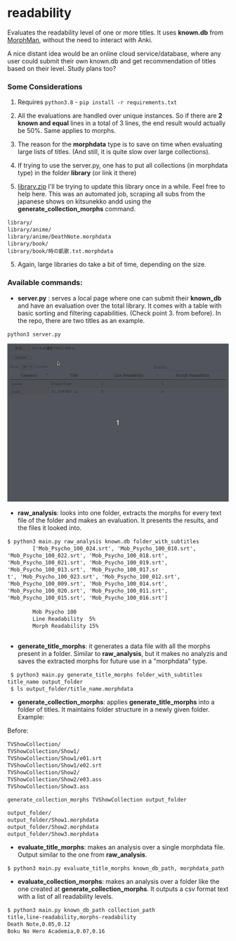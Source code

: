 # readability

Evaluates the readability level of one or more titles. It uses **known.db** from [MorphMan](https://github.com/kaegi/MorphMan), without the need to interact with Anki.

A nice distant idea would be an online cloud service/database, where any user could submit their own known.db and get recommendation of titles based on their level. Study plans too?
### Some Considerations
1. Requires ```python3.8``` - ```pip install -r requirements.txt```
2. All the evaluations are handled over unique instances. So if there are  **2 known and equal** lines in a total of 3 lines, the end result would actually be 50%. Same applies to morphs.

3. The reason for the **morphdata** type is to save on time when evaluating large lists of titles. (And still, it is quite slow over large collections).

4. If trying to use the server.py, one has to put all collections (in morphdata type) in the folder **library** (or link it there)
5. [library.zip](https://mega.nz/file/4g01DQhC#HFjj8kigRwphNPvNXnPwVx5ZCHsF5KcosO4giZopkek) I'll be trying to update this library once in a while. Feel free to help here. This was an automated job, scraping all subs from the japanese shows on kitsunekko andd using the **generate_collection_morphs** command.

```
library/
library/anime/
library/anime/DeathNote.morphdata
library/book/
library/book/時の凱歌.txt.morphdata
```

5. Again, large libraries do take a bit of time, depending on the size.

### Available commands:
* **server.py** : serves a local page where one can submit their **known_db** and have an evaluation over the total library. It comes with a table with basic sorting and filtering capabilities. (Check point 3. from before). In the repo, there are two titles as an example.
```
python3 server.py
```

![demo](static/demo.gif)

* **raw_analysis**: looks into one folder, extracts the morphs for every text file of the folder and makes an evaluation. It presents the results, and the files it looked into.
```
$ python3 main.py raw_analysis known.db folder_with_subtitles
        ['Mob_Psycho_100_024.srt', 'Mob_Psycho_100_010.srt', 'Mob_Psycho_100_022.srt', 'Mob_Psycho_100_018.srt', 'Mob_Psycho_100_021.srt', 'Mob_Psycho_100_019.srt', 'Mob_Psycho_100_013.srt', 'Mob_Psycho_100_017.sr
t', 'Mob_Psycho_100_023.srt', 'Mob_Psycho_100_012.srt', 'Mob_Psycho_100_009.srt', 'Mob_Psycho_100_014.srt', 'Mob_Psycho_100_020.srt', 'Mob_Psycho_100_011.srt', 'Mob_Psycho_100_015.srt', 'Mob_Psycho_100_016.srt']

        Mob Psycho 100
        Line Readability  5%
        Morph Readability 15%
        
```

* **generate_title_morphs**: it generates a data file with all the morphs present in a folder. Similar to **raw_analysis**, but it makes no analyzis and saves the extracted morphs for future use in a "morphdata" type.
```
 $ python3 main.py generate_title_morphs folder_with_subtitles title_name output_folder
 $ ls output_folder/title_name.morphdata
```

* **generate_collection_morphs**: applies **generate_title_morphs** into a folder of titles. It maintains folder structure in a newly given folder. Example:

Before:
```
TVShowCollection/
TVShowCollection/Show1/
TVShowCollection/Show1/e01.srt
TVShowCollection/Show1/e02.srt
TVShowCollection/Show2/
TVShowCollection/Show2/e03.ass
TVShowCollection/Show3.ass
```
```
generate_collection_morphs TVShowCollection output_folder
```
```
output_folder/
output_folder/Show1.morphdata
output_folder/Show2.morphdata
output_folder/Show3.morphdata
```

* **evaluate_title_morphs**: makes an analysis over a single morphdata file. Output similar to the one from **raw_analysis**.
```
$ python3 main.py evaluate_title_morphs known_db_path, morphdata_path
```
* **evaluate_collection_morphs**: makes an analysis over a folder like the one created at **generate_collection_morphs**. It outputs a csv format text with a list of all readability levels.
```
$ python3 main.py known_db_path collection_path
title,line-readability,morphs-readability
Death Note,0.05,0.12
Boku No Hero Academia,0.07,0.16
```

